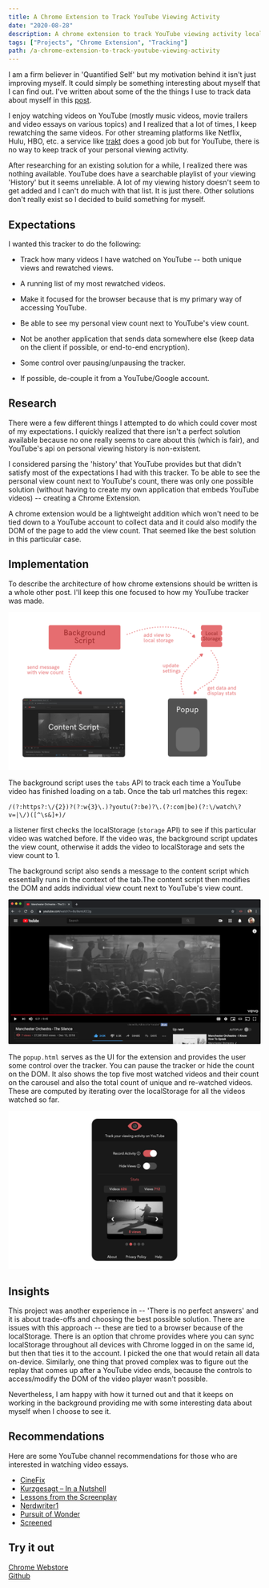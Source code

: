 ```yaml
---
title: A Chrome Extension to Track YouTube Viewing Activity
date: "2020-08-28"
description: A chrome extension to track YouTube viewing activity locally.
tags: ["Projects", "Chrome Extension", "Tracking"]
path: /a-chrome-extension-to-track-youtube-viewing-activity
---
```


I am a firm believer in 'Quantified Self' but my motivation behind it isn't just improving myself. It could simply be something interesting about myself that I can find out. I've written about some of the the things I use to track data about myself in this [post](/quantified-self).

I enjoy watching videos on YouTube (mostly music videos, movie trailers and video essays on various topics) and I realized that a lot of times, I keep rewatching the same videos. For other streaming platforms like Netflix, Hulu, HBO, etc. a service like [trakt](https://trakt.tv) does a good job but for YouTube, there is no way to keep track of your personal viewing activity.

After researching for an existing solution for a while, I realized there was nothing available. YouTube does have a searchable playlist of your viewing 'History' but it seems unreliable. A lot of my viewing history doesn't seem to get added and I can't do much with that list. It is just there. Other solutions don't really exist so I decided to build something for myself.

## Expectations

I wanted this tracker to do the following:

-   Track how many videos I have watched on YouTube -- both unique views and rewatched views.

-   A running list of my most rewatched videos.

-   Make it focused for the browser because that is my primary way of accessing YouTube.

-   Be able to see my personal view count next to YouTube's view count.

-   Not be another application that sends data somewhere else (keep data on the client if possible, or end-to-end encryption).

-   Some control over pausing/unpausing the tracker.

-   If possible, de-couple it from a YouTube/Google account.

## Research

There were a few different things I attempted to do which could cover most of my expectations. I quickly realized that there isn't a perfect solution available because no one really seems to care about this (which is fair), and YouTube's api on personal viewing history is non-existent.

I considered parsing the 'history' that YouTube provides but that didn't satisfy most of the expectations I had with this tracker. To be able to see the personal view count next to YouTube's count, there was only one possible solution (without having to create my own application that embeds YouTube videos) -- creating a Chrome Extension.

A chrome extension would be a lightweight addition which won't need to be tied down to a YouTube account to collect data and it could also modify the DOM of the page to add the view count. That seemed like the best solution in this particular case.

## Implementation

To describe the architecture of how chrome extensions should be written is a whole other post. I'll keep this one focused to how my YouTube tracker was made.

![(Img 1) Architecture of the Chrome Extension](../images/2020-08-28-a-chrome-extension-to-track-youtube-viewing-activity/youtubeviews_architecture.png)

The background script uses the `tabs` API to track each time a YouTube video has finished loading on a tab. Once the tab url matches this regex:

```regex
/(?:https?:\/{2})?(?:w{3}\.)?youtu(?:be)?\.(?:com|be)(?:\/watch\?v=|\/)([^\s&]+)/
```

a listener first checks the localStorage (`storage` API) to see if this particular video was watched before. If the video was, the background script updates the view count, otherwise it adds the video to localStorage and sets the view count to 1.

The background script also sends a message to the content script which essentially runs in the context of the tab.The content script then modifies the DOM and adds individual view count next to YouTube's view count.

![(Img 2) YouTube Screenshot to display the individual view count (gray dotted line added to the screengrab for visibility)](../images/2020-08-28-a-chrome-extension-to-track-youtube-viewing-activity/youtube_screenshot.png)

The `popup.html` serves as the UI for the extension and provides the user some control over the tracker. You can pause the tracker or hide the count on the DOM. It also shows the top five most watched videos and their count on the carousel and also the total count of unique and re-watched videos. These are computed by iterating over the localStorage for all the videos watched so far.

![(Img 3) YouTube views chrome extension popup UI)](../images/2020-08-28-a-chrome-extension-to-track-youtube-viewing-activity/youtubeviews_popup.png)

## Insights

This project was another experience in -- 'There is no perfect answers' and it is about trade-offs and choosing the best possible solution. There are issues with this approach -- these are tied to a browser because of the localStorage. There is an option that chrome provides where you can sync localStorage throughout all devices with Chrome logged in on the same id, but then that ties it to the account. I picked the one that would retain all data on-device. Similarly, one thing that proved complex was to figure out the replay that comes up after a YouTube video ends, because the controls to access/modify the DOM of the video player wasn't possible.

Nevertheless, I am happy with how it turned out and that it keeps on working in the background providing me with some interesting data about myself when I choose to see it.

## Recommendations

Here are some YouTube channel recommendations for those who are interested in watching video essays.

-   [CineFix](https://www.youtube.com/c/CineFix)
-   [Kurzgesagt – In a Nutshell](https://www.youtube.com/user/Kurzgesagt)
-   [Lessons from the Screenplay](https://www.youtube.com/c/LessonsfromtheScreenplay)
-   [Nerdwriter1](https://www.youtube.com/user/Nerdwriter1)
-   [Pursuit of Wonder](https://www.youtube.com/c/PursuitofWonder)
-   [Screened](https://www.youtube.com/c/Screened)

## Try it out

[Chrome Webstore](https://chrome.google.com/webstore/detail/youtube-views/nnhlpinbmbjmoofeifjibiipnbopahmg)  
[Github](https://github.com/yagrawl/youtubeviews)  
